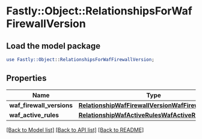 # Fastly::Object::RelationshipsForWafFirewallVersion

## Load the model package
```perl
use Fastly::Object::RelationshipsForWafFirewallVersion;
```

## Properties
Name | Type | Description | Notes
------------ | ------------- | ------------- | -------------
**waf_firewall_versions** | [**RelationshipWafFirewallVersionWafFirewallVersion**](RelationshipWafFirewallVersionWafFirewallVersion.md) |  | [optional] 
**waf_active_rules** | [**RelationshipWafActiveRulesWafActiveRules**](RelationshipWafActiveRulesWafActiveRules.md) |  | [optional] 

[[Back to Model list]](../README.md#documentation-for-models) [[Back to API list]](../README.md#documentation-for-api-endpoints) [[Back to README]](../README.md)


